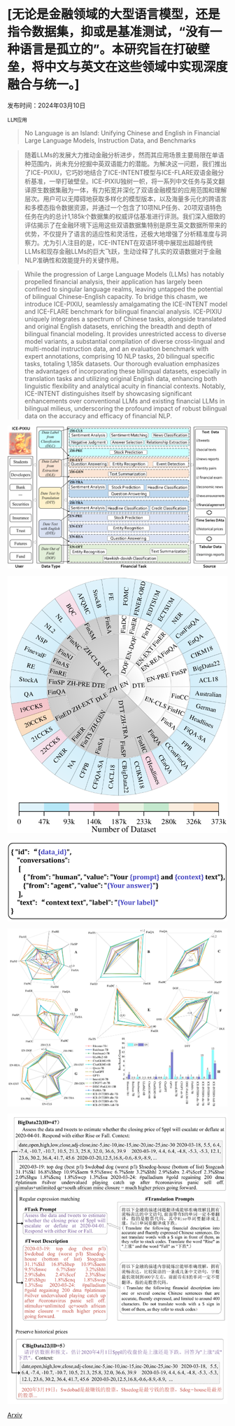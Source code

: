 # [无论是金融领域的大型语言模型，还是指令数据集，抑或是基准测试，“没有一种语言是孤立的”。本研究旨在打破壁垒，将中文与英文在这些领域中实现深度融合与统一。]

发布时间：2024年03月10日

`LLM应用`

> No Language is an Island: Unifying Chinese and English in Financial Large Language Models, Instruction Data, and Benchmarks

> 随着LLMs的发展大力推动金融分析进步，然而其应用场景主要局限在单语种范围内，尚未充分挖掘中英双语能力的潜能。为解决这一问题，我们推出了ICE-PIXIU，它巧妙地结合了ICE-INTENT模型与ICE-FLARE双语金融分析基准，一举打破壁垒。ICE-PIXIU独树一帜，将一系列中文任务与英文翻译原生数据集融为一体，有力拓宽并深化了双语金融模型的应用范围和理解层次。用户可以无障碍地获取多样化的模型版本，以及海量多元化的跨语言和多模态指令数据资源，并通过一个包含了10项NLP任务、20项双语特色任务在内的总计1,185k个数据集的权威评估基准进行评测。我们深入细致的评估揭示了在金融环境下运用这些双语数据集特别是原生英文数据所带来的优势，不仅提升了语言的适应性和灵活性，还极大地增强了分析精准度与洞察力。尤为引人注目的是，ICE-INTENT在双语环境中展现出超越传统LLMs和现存金融LLMs的巨大飞跃，生动诠释了扎实的双语数据对于金融NLP准确性和效能提升的关键作用。

> While the progression of Large Language Models (LLMs) has notably propelled financial analysis, their application has largely been confined to singular language realms, leaving untapped the potential of bilingual Chinese-English capacity. To bridge this chasm, we introduce ICE-PIXIU, seamlessly amalgamating the ICE-INTENT model and ICE-FLARE benchmark for bilingual financial analysis. ICE-PIXIU uniquely integrates a spectrum of Chinese tasks, alongside translated and original English datasets, enriching the breadth and depth of bilingual financial modeling. It provides unrestricted access to diverse model variants, a substantial compilation of diverse cross-lingual and multi-modal instruction data, and an evaluation benchmark with expert annotations, comprising 10 NLP tasks, 20 bilingual specific tasks, totaling 1,185k datasets. Our thorough evaluation emphasizes the advantages of incorporating these bilingual datasets, especially in translation tasks and utilizing original English data, enhancing both linguistic flexibility and analytical acuity in financial contexts. Notably, ICE-INTENT distinguishes itself by showcasing significant enhancements over conventional LLMs and existing financial LLMs in bilingual milieus, underscoring the profound impact of robust bilingual data on the accuracy and efficacy of financial NLP.

![无论是金融领域的大型语言模型，还是指令数据集，抑或是基准测试，“没有一种语言是孤立的”。本研究旨在打破壁垒，将中文与英文在这些领域中实现深度融合与统一。](../../../paper_images/2403.06249/x1.png)

![无论是金融领域的大型语言模型，还是指令数据集，抑或是基准测试，“没有一种语言是孤立的”。本研究旨在打破壁垒，将中文与英文在这些领域中实现深度融合与统一。](../../../paper_images/2403.06249/x2.png)

![无论是金融领域的大型语言模型，还是指令数据集，抑或是基准测试，“没有一种语言是孤立的”。本研究旨在打破壁垒，将中文与英文在这些领域中实现深度融合与统一。](../../../paper_images/2403.06249/x3.png)

![无论是金融领域的大型语言模型，还是指令数据集，抑或是基准测试，“没有一种语言是孤立的”。本研究旨在打破壁垒，将中文与英文在这些领域中实现深度融合与统一。](../../../paper_images/2403.06249/x4.png)

![无论是金融领域的大型语言模型，还是指令数据集，抑或是基准测试，“没有一种语言是孤立的”。本研究旨在打破壁垒，将中文与英文在这些领域中实现深度融合与统一。](../../../paper_images/2403.06249/x5.png)

[Arxiv](https://arxiv.org/abs/2403.06249)